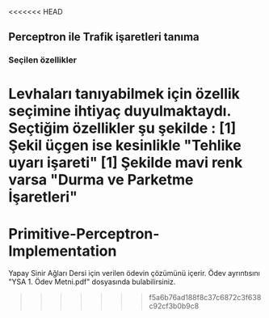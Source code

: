 <<<<<<< HEAD
## Perceptron ile Trafik işaretleri tanıma

### Seçilen özellikler
Levhaları tanıyabilmek için özellik seçimine ihtiyaç duyulmaktaydı. Seçtiğim özellikler şu şekilde : 
[1] Şekil üçgen ise kesinlikle "Tehlike uyarı işareti"
[1] Şekilde mavi renk varsa "Durma ve Parketme İşaretleri"
=======
# Primitive-Perceptron-Implementation
Yapay Sinir Ağları Dersi için verilen ödevin çözümünü içerir. Ödev ayrıntısını "YSA 1. Ödev Metni.pdf" dosyasında bulabilirsiniz.
>>>>>>> f5a6b76ad188f8c37c6872c3f638c92cf3b0b9c8
